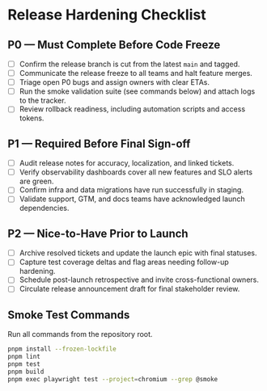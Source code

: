 # Release Hardening Checklist

## P0 — Must Complete Before Code Freeze
- [ ] Confirm the release branch is cut from the latest `main` and tagged.
- [ ] Communicate the release freeze to all teams and halt feature merges.
- [ ] Triage open P0 bugs and assign owners with clear ETAs.
- [ ] Run the smoke validation suite (see commands below) and attach logs to the tracker.
- [ ] Review rollback readiness, including automation scripts and access tokens.

## P1 — Required Before Final Sign-off
- [ ] Audit release notes for accuracy, localization, and linked tickets.
- [ ] Verify observability dashboards cover all new features and SLO alerts are green.
- [ ] Confirm infra and data migrations have run successfully in staging.
- [ ] Validate support, GTM, and docs teams have acknowledged launch dependencies.

## P2 — Nice-to-Have Prior to Launch
- [ ] Archive resolved tickets and update the launch epic with final statuses.
- [ ] Capture test coverage deltas and flag areas needing follow-up hardening.
- [ ] Schedule post-launch retrospective and invite cross-functional owners.
- [ ] Circulate release announcement draft for final stakeholder review.

## Smoke Test Commands
Run all commands from the repository root.

```sh
pnpm install --frozen-lockfile
pnpm lint
pnpm test
pnpm build
pnpm exec playwright test --project=chromium --grep @smoke
```
